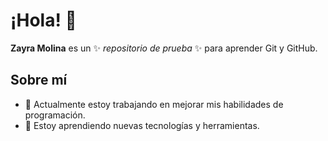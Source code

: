 # ¡Hola! 👋

**Zayra Molina** es un ✨ _repositorio de prueba_ ✨ para aprender Git y GitHub.

## Sobre mí

- 🔭 Actualmente estoy trabajando en mejorar mis habilidades de programación.
- 🌱 Estoy aprendiendo nuevas tecnologías y herramientas.



